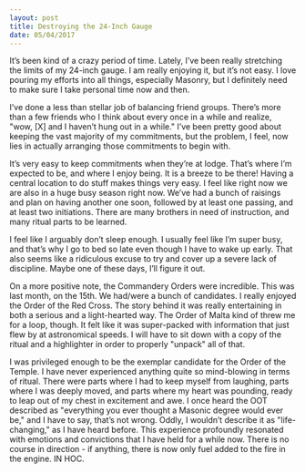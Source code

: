 ```yaml
---
layout: post
title: Destroying the 24-Inch Gauge
date: 05/04/2017
---
```

It’s been kind of a crazy period of time. Lately, I’ve been really stretching the limits of my 24-inch gauge. I am really enjoying it, but it’s not easy. I love pouring my efforts into all things, especially Masonry, but I definitely need to make sure I take personal time now and then.

I’ve done a less than stellar job of balancing friend groups. There’s more than a few friends who I think about every once in a while and realize, "wow, [X] and I haven’t hung out in a while." I’ve been pretty good about keeping the vast majority of my commitments, but the problem, I feel, now lies in actually arranging those commitments to begin with.

It’s very easy to keep commitments when they’re at lodge. That’s where I’m expected to be, and where I enjoy being. It is a breeze to be there! Having a central location to do stuff makes things very easy. I feel like right now we are also in a huge busy season right now. We’ve had a bunch of raisings and plan on having another one soon, followed by at least one passing, and at least two initiations. There are many brothers in need of instruction, and many ritual parts to be learned.

I feel like I arguably don’t sleep enough. I usually feel like I’m super busy, and that’s why I go to bed so late even though I have to wake up early. That also seems like a ridiculous excuse to try and cover up a severe lack of discipline. Maybe one of these days, I’ll figure it out.

On a more positive note, the Commandery Orders were incredible. This was last month, on the 15th. We had/were a bunch of candidates. I really enjoyed the Order of the Red Cross. The story behind it was really entertaining in both a serious and a light-hearted way. The Order of Malta kind of threw me for a loop, though. It felt like it was super-packed with information that just flew by at astronomical speeds. I will have to sit down with a copy of the ritual and a highlighter in order to properly "unpack" all of that.

I was privileged enough to be the exemplar candidate for the Order of the Temple. I have never experienced anything quite so mind-blowing in terms of ritual. There were parts where I had to keep myself from laughing, parts where I was deeply moved, and parts where my heart was pounding, ready to leap out of my chest in excitement and awe. I once heard the OOT described as "everything you ever thought a Masonic degree would ever be," and I have to say, that’s not wrong. Oddly, I wouldn’t describe it as "life-changing," as I have heard before. This experience profoundly resonated with emotions and convictions that I have held for a while now. There is no course in direction - if anything, there is now only fuel added to the fire in the engine. IN HOC.
